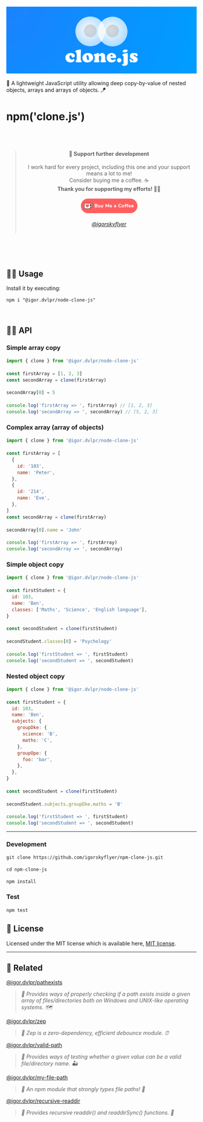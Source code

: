 ![clone.js](https://github.com/igorskyflyer/npm-clone-js/raw/main/assets/clone.js.png)

🧬 A lightweight JavaScript utility allowing deep copy-by-value of nested objects, arrays and arrays of objects. 🪁

# npm('clone.js')

<br>
<br>

<div align="center">
	<blockquote>
		<h4>💖 Support further development</h4>
		<span>I work hard for every project, including this one and your support means a lot to me!
		<br>
		Consider buying me a coffee. ☕
		<br>
		<strong>Thank you for supporting my efforts! 🙏😊</strong></span>
		<br>
		<br>
		<a href="https://ko-fi.com/igorskyflyer" target="_blank"><img src="https://raw.githubusercontent.com/igorskyflyer/igorskyflyer/main/assets/ko-fi.png" alt="Donate to igorskyflyer" width="150"></a>
		<br>
		<br>
		<a href="https://github.com/igorskyflyer"><em>@igorskyflyer</em></a>
		<br>
		<br>
	</blockquote>
</div>

<br>
<br>
<br>

## 🕵🏼 Usage

Install it by executing:

```shell
npm i "@igor.dvlpr/node-clone-js"
```

<br>

## 🤹🏼 API


### Simple array copy

```javascript
import { clone } from '@igor.dvlpr/node-clone-js'

const firstArray = [1, 2, 3]
const secondArray = clone(firstArray)

secondArray[0] = 5

console.log('firstArray => ', firstArray) // [1, 2, 3]
console.log('secondArray => ', secondArray) // [5, 2, 3]
```

### Complex array (array of objects)

```javascript
import { clone } from '@igor.dvlpr/node-clone-js'

const firstArray = [
  {
    id: '103',
    name: 'Peter',
  },
  {
    id: '214',
    name: 'Eve',
  },
]
const secondArray = clone(firstArray)

secondArray[0].name = 'John'

console.log('firstArray => ', firstArray)
console.log('secondArray => ', secondArray)
```

### Simple object copy

```javascript
import { clone } from '@igor.dvlpr/node-clone-js'

const firstStudent = {
  id: 103,
  name: 'Ben',
  classes: ['Maths', 'Science', 'English language'],
}

const secondStudent = clone(firstStudent)

secondStudent.classes[0] = 'Psychology'

console.log('firstStudent => ', firstStudent)
console.log('secondStudent => ', secondStudent)
```

### Nested object copy

```javascript
import { clone } from '@igor.dvlpr/node-clone-js'

const firstStudent = {
  id: 103,
  name: 'Ben',
  subjects: {
    groupDke: {
      science: 'B',
      maths: 'C',
    },
    groupOpe: {
      foo: 'bar',
    },
  },
}

const secondStudent = clone(firstStudent)

secondStudent.subjects.groupDke.maths = 'B'

console.log('firstStudent => ', firstStudent)
console.log('secondStudent => ', secondStudent)
```

---

### Development

```shell
git clone https://github.com/igorskyflyer/npm-clone-js.git

cd npm-clone-js

npm install
```

### Test

```shell
npm test
```

## 🪪 License

Licensed under the MIT license which is available here, [MIT license](https://github.com/igorskyflyer/npm-clone-js/blob/main/LICENSE).

---

## 🧬 Related

[@igor.dvlpr/pathexists](https://www.npmjs.com/package/@igor.dvlpr/pathexists)

> _🧲 Provides ways of properly checking if a path exists inside a given array of files/directories both on Windows and UNIX-like operating systems. 🗺_

[@igor.dvlpr/zep](https://www.npmjs.com/package/@igor.dvlpr/zep)

> _🧠 Zep is a zero-dependency, efficient debounce module. ⏰_

[@igor.dvlpr/valid-path](https://www.npmjs.com/package/@igor.dvlpr/valid-path)

> _🧰 Provides ways of testing whether a given value can be a valid file/directory name. 🏜_

[@igor.dvlpr/my-file-path](https://www.npmjs.com/package/@igor.dvlpr/my-file-path)

> _🌟 An npm module that strongly types file paths! 🥊_

[@igor.dvlpr/recursive-readdir](https://www.npmjs.com/package/@igor.dvlpr/recursive-readdir)

> _📖 Provides recursive readdir() and readdirSync() functions. 📁_
